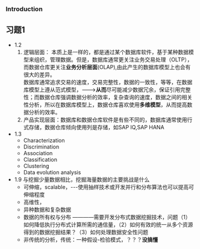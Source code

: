 ### Introduction

## 习题1  
- 1.2   
    1. 逻辑层面： 本质上是一样的，都是通过某个数据库软件，基于某种数据模型来组织，管理数据。但是，数据库通常更关注业务交易处理（OLTP），而数据仓库更关注**业务分析层面**(OLAP),由此产生的数据库模型上也会有很大的差异。  
数据库通常追求交易的速度，交易完整性，数据的一致性，等等，在数据库模型上遵从范式模型，--->**从而**尽可能减少数据冗余，保证引用完整性；而数据仓库强调数据分析的效率，复杂查询的速度，数据之间的相关性分析，所以在数据库模型上，数据仓库喜欢使用**多维模型**，从而提高数据分析的效率。
    2. 产品实现层面：数据库和数据仓库软件是有些不同的，数据库通常使用行式存储，数据仓库倾向使用列是存储，如SAP IQ,SAP HANA  
- 1.3  
    - Characterization
    - Discrimination
    - Association
    - Classification
    - Clustering
    - Data evolution analysis
- 1.9 与挖掘少量数据相比，挖掘海量数据的主要挑战是什么  
    - 可伸缩，scalable，---使用抽样技术或开发并行和分布算法也可以提高可伸缩程度
    - 高维性，
    - 异种数据和复杂数据
    - 数据的所有权与分布 ————需要开发分布式数据挖掘技术，问题（1）如何降低执行分布式计算所需的通信量，（2）如何有效的统一从多个资源得到的数据挖掘结果？（3）如何处理数据安全性问题
    - 非传统的分析，传统：一种假设-检验模式，？？？**没搞懂**
